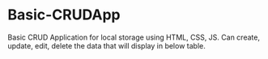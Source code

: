 # Basic-CRUDApp
Basic CRUD Application for local storage using HTML, CSS, JS. Can create, update, edit, delete the data that will display in below table.
